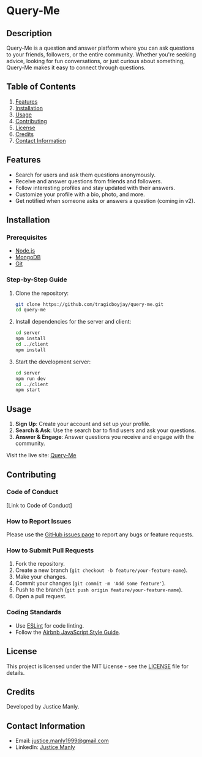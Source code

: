 # Query-Me

## Description

Query-Me is a question and answer platform where you can ask questions to your friends, followers, or the entire community. Whether you're seeking advice, looking for fun conversations, or just curious about something, Query-Me makes it easy to connect through questions.

## Table of Contents
1. [Features](#features)
2. [Installation](#installation)
3. [Usage](#usage)
4. [Contributing](#contributing)
5. [License](#license)
6. [Credits](#credits)
7. [Contact Information](#contact-information)

## Features
- Search for users and ask them questions anonymously.
- Receive and answer questions from friends and followers.
- Follow interesting profiles and stay updated with their answers.
- Customize your profile with a bio, photo, and more.
- Get notified when someone asks or answers a question (coming in v2).

## Installation

### Prerequisites
- [Node.js](https://nodejs.org/)
- [MongoDB](https://www.mongodb.com/)
- [Git](https://git-scm.com/)

### Step-by-Step Guide
1. Clone the repository:
    ```sh
    git clone https://github.com/tragicboyjay/query-me.git
    cd query-me
    ```
2. Install dependencies for the server and client:
    ```sh
    cd server
    npm install
    cd ../client
    npm install
    ```
3. Start the development server:
    ```sh
    cd server
    npm run dev
    cd ../client
    npm start
    ```

## Usage

1. **Sign Up**: Create your account and set up your profile.
2. **Search & Ask**: Use the search bar to find users and ask your questions.
3. **Answer & Engage**: Answer questions you receive and engage with the community.

Visit the live site: [Query-Me](https://query-me.vercel.app/)

## Contributing

### Code of Conduct
[Link to Code of Conduct]

### How to Report Issues
Please use the [GitHub issues page](https://github.com/tragicboyjay/query-me/issues) to report any bugs or feature requests.

### How to Submit Pull Requests
1. Fork the repository.
2. Create a new branch (`git checkout -b feature/your-feature-name`).
3. Make your changes.
4. Commit your changes (`git commit -m 'Add some feature'`).
5. Push to the branch (`git push origin feature/your-feature-name`).
6. Open a pull request.

### Coding Standards
- Use [ESLint](https://eslint.org/) for code linting.
- Follow the [Airbnb JavaScript Style Guide](https://github.com/airbnb/javascript).

## License

This project is licensed under the MIT License - see the [LICENSE](LICENSE) file for details.

## Credits

Developed by Justice Manly.

## Contact Information

- Email: justice.manly1999@gmail.com
- LinkedIn: [Justice Manly](https://linkedin.com/in/justicemanly/)

